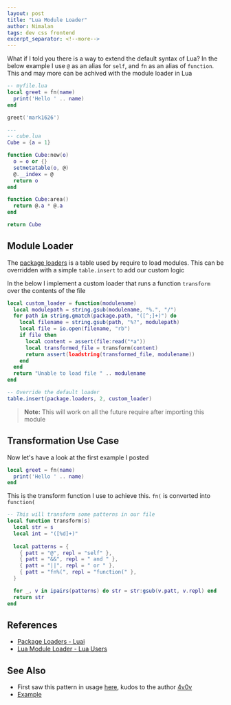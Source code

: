 ```yaml
---
layout: post
title: "Lua Module Loader"
author: Nimalan
tags: dev css frontend
excerpt_separator: <!--more-->
---
```


What if I told you there is a way to extend the default syntax of Lua? In the below example I use `@` as an alias for `self`, and `fn` as an alias of `function`. This and may more can be achived with the module loader in Lua

```lua
-- myfile.lua
local greet = fn(name)
  print('Hello ' .. name)
end

greet('mark1626')

---
-- cube.lua
Cube = {a = 1}

function Cube:new(o)
  o = o or {}
  setmetatable(o, @)
  @.__index = @
  return o
end

function Cube:area()
  return @.a * @.a
end

return Cube
```

<!--more-->

## Module Loader

The [package loaders](http://www.lua.org/manual/5.1/manual.html#pdf-package.loaders) is a table used by require to load modules. This can be overridden with a simple `table.insert` to add our custom logic

In the below I implement a custom loader that runs a function `transform` over the contents of the file

```lua
local custom_loader = function(modulename)
  local modulepath = string.gsub(modulename, "%.", "/")
  for path in string.gmatch(package.path, "([^;]+)") do
    local filename = string.gsub(path, "%?", modulepath)
    local file = io.open(filename, "rb")
    if file then
      local content = assert(file:read("*a"))
      local transformed_file = transform(content)
      return assert(loadstring(transformed_file, modulename))
    end
  end
  return "Unable to load file " .. modulename
end

-- Override the default loader
table.insert(package.loaders, 2, custom_loader)
```

> **Note:** This will work on all the future require after importing this module

## Transformation Use Case

Now let's have a look at the first example I posted

```lua
local greet = fn(name)
  print('Hello ' .. name)
end
```

This is the transform function I use to achieve this. `fn(` is converted into `function(`

```lua
-- This will transform some patterns in our file
local function transform(s)
  local str = s
  local int = "([%d]+)"
  
  local patterns = {
    { patt = "@", repl = "self" },
    { patt = "&&", repl = " and " },
    { patt = "||", repl = " or " },
    { patt = "fn%(", repl = "function(" },
  }

  for _, v in ipairs(patterns) do str = str:gsub(v.patt, v.repl) end
  return str
end
```

## References

- [Package Loaders - Luai](https://pgl.yoyo.org/luai/i/package.loaders)
- [Lua Module Loader - Lua Users](http://lua-users.org/wiki/LuaModulesLoader)

## See Also

- First saw this pattern in usage [here](https://github.com/4v0v/k1n3m4t1ks/blob/master/monkey.lua), kudos to the author [4v0v](https://github.com/4v0v)
- [Example](https://github.com/Mark1626/Paraphernalia/tree/master/lerna-react/lua-package-loader)
